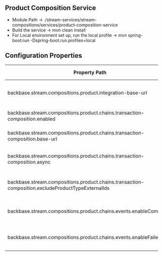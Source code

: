 ## Product Composition Service
* Module Path -> ./stream-services/stream-compositions/services/product-composition-service
* Build the service -> mvn clean install
* For Local environment set up, run the local profile -> mvn spring-boot:run -Dspring-boot.run.profiles=local

## Configuration Properties

| Property Path  | Property Description |
   | ------------- | ------------- |
backbase.stream.compositions.product.integration-base-url | The Integration base url, which pulls the data from core
backbase.stream.compositions.product.chains.transaction-composition.enabled | The toggle for chaining to be enabled/disabled
backbase.stream.compositions.product.chains.transaction-composition.base-url | The transaction composition service base url
backbase.stream.compositions.product.chains.transaction-composition.async | The toggle for composition chaining to be async or sync
backbase.stream.compositions.product.chains.transaction-composition.excludeProductTypeExternalIds | The Product Types to be excluded during chaining
backbase.stream.compositions.product.chains.events.enableCompleted | The toggle for enabling events on composition completion
backbase.stream.compositions.product.chains.events.enableFailed | The toggle for enabling events on composition failure

